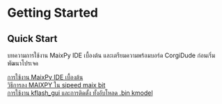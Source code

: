 # Getting Started

## Quick Start</br>

บทความการใช้งาน MaixPy IDE เบื้องต้น และเตรียมความพร้อมบอร์ด CorgiDude ก่อนเริ่มพัฒนาโปรเจค

[การใช้งาน MaixPy IDE เบื้องต้น](./document_1.md)</br>
[วิธีการลง MAIXPY ใน sipeed maix bit](./document_2.md)</br>
[การใช้งาน kflash_gui และการติดตั้ง ทั้งอับโหลด .bin kmodel](./document_3.md)
